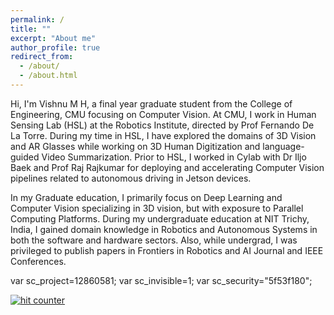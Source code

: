 ```yaml
---
permalink: /
title: ""
excerpt: "About me"
author_profile: true
redirect_from: 
  - /about/
  - /about.html
---
```


Hi, I'm Vishnu M H, a final year graduate student from the College of Engineering, CMU focusing on Computer Vision. At CMU, I work in Human Sensing Lab (HSL) at the Robotics Institute, directed by Prof Fernando De La Torre. During my time in HSL, I have explored the domains of 3D Vision and AR Glasses while working on 3D Human Digitization and language-guided Video Summarization. Prior to HSL, I worked in Cylab with Dr Iljo Baek and Prof Raj Rajkumar for deploying and accelerating Computer Vision pipelines related to autonomous driving in Jetson devices.

In my Graduate education, I primarily focus on Deep Learning and Computer Vision specializing in 3D vision, but with exposure to Parallel Computing Platforms. During my undergraduate education at NIT Trichy, India, I gained domain knowledge in Robotics and Autonomous Systems in both the software and hardware sectors. Also, while undergrad, I was privileged to publish papers in Frontiers in Robotics and AI Journal and IEEE Conferences.


var sc\_project=12860581; var sc\_invisible=1; var sc\_security="5f53f180";

[![hit counter](https://c.statcounter.com/12860581/0/5f53f180/1/)](https://statcounter.com/ "hit counter")